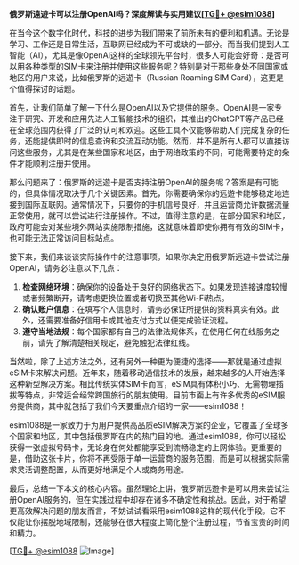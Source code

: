 **俄罗斯遠遊卡可以注册OpenAI吗？深度解读与实用建议[[TG💪+ @esim1088](https://t.me/s/esim1088)]**

在当今这个数字化时代，科技的进步为我们带来了前所未有的便利和机遇。无论是学习、工作还是日常生活，互联网已经成为不可或缺的一部分。而当我们提到人工智能（AI），尤其是像OpenAI这样的全球领先平台时，很多人可能会好奇：是否可以用各种类型的SIM卡来注册并使用这些服务呢？特别是对于那些身处不同国家或地区的用户来说，比如俄罗斯的远遊卡（Russian Roaming SIM Card），这更是个值得探讨的话题。

首先，让我们简单了解一下什么是OpenAI以及它提供的服务。OpenAI是一家专注于研究、开发和应用先进人工智能技术的组织，其推出的ChatGPT等产品已经在全球范围内获得了广泛的认可和欢迎。这些工具不仅能够帮助人们完成复杂的任务，还能提供即时的信息查询和交流互动功能。然而，并不是所有人都可以直接访问这些服务，尤其是在某些国家和地区，由于网络政策的不同，可能需要特定的条件才能顺利注册并使用。

那么问题来了：俄罗斯的远遊卡是否支持注册OpenAI的服务呢？答案是有可能的，但具体情况取决于几个关键因素。首先，你需要确保你的远遊卡能够稳定地连接到国际互联网。通常情况下，只要你的手机信号良好，并且运营商允许数据流量正常使用，就可以尝试进行注册操作。不过，值得注意的是，在部分国家和地区，政府可能会对某些境外网站实施限制措施，这就意味着即使你拥有有效的SIM卡，也可能无法正常访问目标站点。

接下来，我们来谈谈实际操作中的注意事项。如果你决定用俄罗斯远遊卡尝试注册OpenAI，请务必注意以下几点：

1. **检查网络环境**：确保你的设备处于良好的网络状态下。如果发现连接速度较慢或者频繁断开，请考虑更换位置或者切换至其他Wi-Fi热点。
2. **确认账户信息**：在填写个人信息时，请务必保证所提供的资料真实有效。此外，还需要准备好信用卡或其他支付方式以便完成验证流程。
3. **遵守当地法规**：每个国家都有自己的法律法规体系，在使用任何在线服务之前，请先了解清楚相关规定，避免触犯法律红线。

当然啦，除了上述方法之外，还有另外一种更为便捷的选择——那就是通过虚拟eSIM卡来解决问题。近年来，随着移动通信技术的发展，越来越多的人开始选择这种新型解决方案。相比传统实体SIM卡而言，eSIM具有体积小巧、无需物理插拔等特点，非常适合经常跨国旅行的朋友使用。目前市面上有许多优秀的eSIM服务提供商，其中就包括了我们今天要重点介绍的一家——esim1088！

esim1088是一家致力于为用户提供高品质eSIM解决方案的企业，它覆盖了全球多个国家和地区，其中包括俄罗斯在内的热门目的地。通过esim1088，你可以轻松获得一张虚拟号码卡，无论身在何处都能享受到流畅稳定的上网体验。更重要的是，借助这张卡片，你将不再受限于单一运营商的服务范围，而是可以根据实际需求灵活调整配置，从而更好地满足个人或商务用途。

最后，总结一下本文的核心内容。虽然理论上讲，俄罗斯远遊卡是可以用来尝试注册OpenAI服务的，但在实践过程中却存在诸多不确定性和挑战。因此，对于希望更高效解决问题的朋友而言，不妨试试看采用esim1088这样的现代化手段。它不仅能让你摆脱地域限制，还能够在很大程度上简化整个注册过程，节省宝贵的时间和精力。

[[TG💪+ @esim1088](https://t.me/s/esim1088) ![Image](https://i.postimg.cc/4NQfJmqS/Snipaste-2025-05-13-00-14-12.png)]